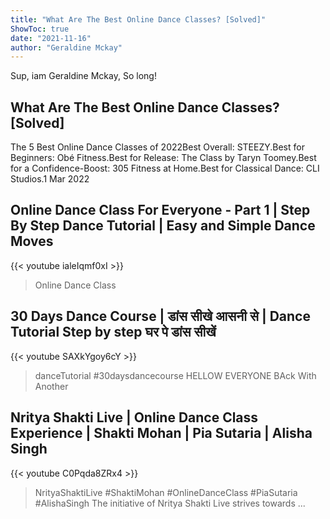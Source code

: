 ```yaml
---
title: "What Are The Best Online Dance Classes? [Solved]"
ShowToc: true 
date: "2021-11-16"
author: "Geraldine Mckay" 
---
```


Sup, iam Geraldine Mckay, So long!
## What Are The Best Online Dance Classes? [Solved]
The 5 Best Online Dance Classes of 2022Best Overall: STEEZY.Best for Beginners: Obé Fitness.Best for Release: The Class by Taryn Toomey.Best for a Confidence-Boost: 305 Fitness at Home.Best for Classical Dance: CLI Studios.1 Mar 2022

## Online Dance Class For Everyone - Part 1 | Step By Step Dance Tutorial | Easy and Simple Dance Moves
{{< youtube ialeIqmf0xI >}}
>Online Dance Class

## 30 Days Dance Course | डांस सीखे आसनी से | Dance Tutorial Step by step घर पे डांस सीखें
{{< youtube SAXkYgoy6cY >}}
>danceTutorial #30daysdancecourse HELLOW EVERYONE BAck With Another 

## Nritya Shakti Live | Online Dance Class Experience | Shakti Mohan | Pia Sutaria | Alisha Singh
{{< youtube C0Pqda8ZRx4 >}}
>NrityaShaktiLive #ShaktiMohan #OnlineDanceClass #PiaSutaria #AlishaSingh The initiative of Nritya Shakti Live strives towards ...

